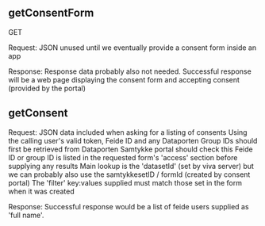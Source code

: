 ## getConsentForm
GET

Request:
JSON unused until we eventually provide a consent form inside an app

Response:
Response data probably also not needed.
Successful response will be a web page displaying the consent form and accepting consent (provided by the portal)


## getConsent

Request:
JSON data included when asking for a listing of consents
Using the calling user's valid token, Feide ID and any Dataporten Group IDs should first be retrieved from Dataporten
Samtykke portal should check this Feide ID or group ID is listed in the requested form's 'access' section before supplying any results
Main lookup is the 'datasetId' (set by viva server) but we can probably also use the samtykkesetID / formId (created by consent portal)
The 'filter' key:values supplied must match those set in the form when it was created

Response:
Successful response would be a list of feide users supplied as 'full name'.

